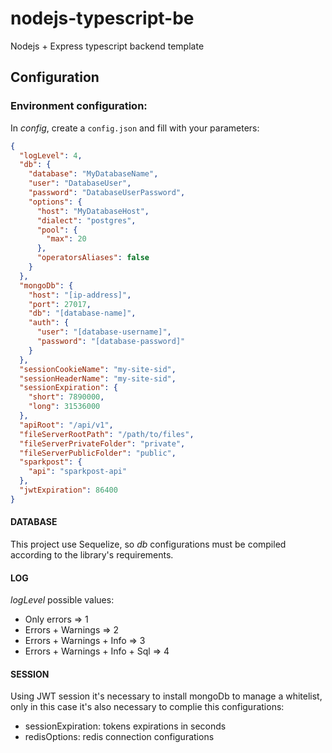 # nodejs-typescript-be

Nodejs + Express typescript backend template

## Configuration

### Environment configuration:
In *config*, create a `config.json` and fill with your parameters:

```json
{
  "logLevel": 4,
  "db": {
    "database": "MyDatabaseName",
    "user": "DatabaseUser",
    "password": "DatabaseUserPassword",
    "options": {
      "host": "MyDatabaseHost",
      "dialect": "postgres",
      "pool": {
        "max": 20
      },
      "operatorsAliases": false
    }
  },
  "mongoDb": {
    "host": "[ip-address]",
    "port": 27017,
    "db": "[database-name]",
    "auth": {
      "user": "[database-username]",
      "password": "[database-password]"
    }
  },
  "sessionCookieName": "my-site-sid",
  "sessionHeaderName": "my-site-sid",
  "sessionExpiration": {
    "short": 7890000,
    "long": 31536000
  },
  "apiRoot": "/api/v1",
  "fileServerRootPath": "/path/to/files",
  "fileServerPrivateFolder": "private",
  "fileServerPublicFolder": "public",
  "sparkpost": {
    "api": "sparkpost-api"
  },
  "jwtExpiration": 86400
}
```
#### DATABASE

This project use Sequelize, so _db_ configurations must be compiled according to the library's requirements.

#### LOG

_logLevel_ possible values:

* Only errors => 1
* Errors + Warnings => 2
* Errors + Warnings + Info => 3
* Errors + Warnings + Info + Sql => 4

#### SESSION

Using JWT session it's necessary to install mongoDb to manage a whitelist, only in this case it's also necessary to complie this configurations:

* sessionExpiration: tokens expirations in seconds
* redisOptions: redis connection configurations